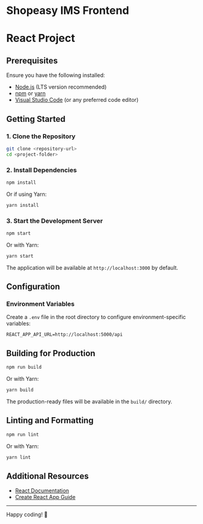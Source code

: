 # Shopeasy IMS Frontend
# React Project

## Prerequisites

Ensure you have the following installed:
- [Node.js](https://nodejs.org/) (LTS version recommended)
- [npm](https://www.npmjs.com/) or [yarn](https://yarnpkg.com/)
- [Visual Studio Code](https://code.visualstudio.com/) (or any preferred code editor)

## Getting Started

### 1. Clone the Repository
```sh
git clone <repository-url>
cd <project-folder>
```

### 2. Install Dependencies
```sh
npm install
```
Or if using Yarn:
```sh
yarn install
```

### 3. Start the Development Server
```sh
npm start
```
Or with Yarn:
```sh
yarn start
```

The application will be available at `http://localhost:3000` by default.

## Configuration

### Environment Variables
Create a `.env` file in the root directory to configure environment-specific variables:
```
REACT_APP_API_URL=http://localhost:5000/api
```

## Building for Production
```sh
npm run build
```
Or with Yarn:
```sh
yarn build
```

The production-ready files will be available in the `build/` directory.

## Linting and Formatting
```sh
npm run lint
```
Or with Yarn:
```sh
yarn lint
```

## Additional Resources
- [React Documentation](https://react.dev/)
- [Create React App Guide](https://create-react-app.dev/)

---

Happy coding! 🚀

